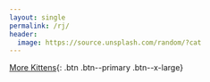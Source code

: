 ```yaml
---
layout: single
permalink: /rj/
header:
  image: https://source.unsplash.com/random/?cat
---
```


[More Kittens](http://pgyogesh.com/blog/rj){: .btn .btn--primary .btn--x-large}
